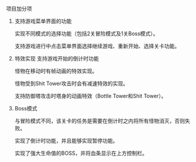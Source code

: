 项目加分项
1. 支持游戏菜单界面的功能

   实现不同模式的选择功能（包括2关冒险模式及1关Boss模式）。

   支持游戏进行中点击菜单界面选择继续游戏、重新开始、选择关卡功能。
   
2. 特效实现
   支持游戏开始的倒计时功能
   
   怪物在移动时有帧动画的特效实现。
   
   怪物受到Shit Tower攻击时会有减速特效的实现。

   支持防御塔攻击时塔身的动画特效（Bottle Tower和Shit Tower）。
   
3. Boss模式
   
   与冒险模式不同，该关卡的任务是需要在倒计时之内将所有怪物消灭，否则失败。
   
   实现了倒计时功能，并且能够实现暂停功能。
   
   实现了强大生命值的BOSS，并将血条显示在上方控制栏。
